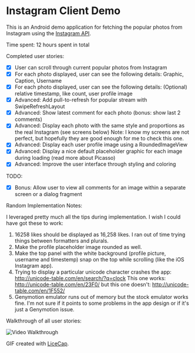 # Instagram Client Demo

This is an Android demo application for fetching the popular photos from Instagram using the [Instagram API](http://instagram.com/developer).

Time spent: 12 hours spent in total

Completed user stories:

* [x] User can scroll through current popular photos from Instagram
* [x] For each photo displayed, user can see the following details: Graphic, Caption, Username
* [x] For each photo displayed, user can see the following details: (Optional) relative timestamp, like count, user profile image
* [x] Advanced: Add pull-to-refresh for popular stream with SwipeRefreshLayout
* [x] Advanced: Show latest comment for each photo (bonus: show last 2 comments)
* [x] Advanced: Display each photo with the same style and proportions as the real Instagram (see screens below) Note: I know my screens are not perfect, but hopefully they are good enough for me to check this one.
* [x] Advanced: Display each user profile image using a RoundedImageView
* [x] Advanced: Display a nice default placeholder graphic for each image during loading (read more about Picasso)
* [x] Advanced: Improve the user interface through styling and coloring

TODO:

* [x] Bonus: Allow user to view all comments for an image within a separate screen or a dialog fragment

Random Implementation Notes:

I leveraged pretty much all the tips during implementation. I wish I could have got these to work:

1. 16258 likes should be displayed as 16,258 likes. I ran out of time trying things between formatters and plurals.
2. Make the profile placeholder image rounded as well.
3. Make the top panel with the white background (profile picture, username and timestemp) snap on the top while scrolling (like the iOS Instagram app).
4. Trying to display a particular unicode character crashes the app: http://unicode-table.com/en/search/?q=clock This one works: http://unicode-table.com/en/23F0/ but this one doesn't: http://unicode-table.com/en/1F552/
5. Genymotion emulator runs out of memory but the stock emulator works fine. I'm not sure if it points to some problems in the app design or if it's just a Genymotion issue.


Walkthrough of all user stories:

![Video Walkthrough](InstagramClientDemo.gif)

GIF created with [LiceCap](http://www.cockos.com/licecap/).
